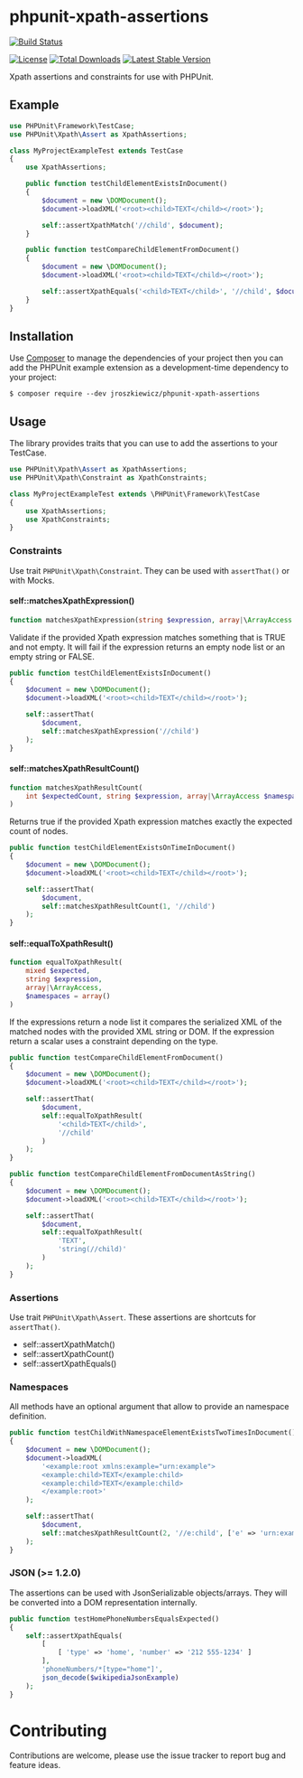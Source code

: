 # phpunit-xpath-assertions

[![Build Status](https://img.shields.io/travis/jroszkiewicz/phpunit-xpath-assertions.svg)](https://travis-ci.com/jroszkiewicz/phpunit-xpath-assertions)

[![License](https://img.shields.io/packagist/l/jroszkiewicz/phpunit-xpath-assertions.svg)](https://github.com/jroszkiewicz/phpunit-xpath-assertions/blob/master/LICENSE)
[![Total Downloads](https://img.shields.io/packagist/dt/jroszkiewicz/phpunit-xpath-assertions.svg)](https://packagist.org/packages/roszkiewiczjakub/phpunit-xpath-assertions)
[![Latest Stable Version](https://img.shields.io/packagist/v/jroszkiewicz/phpunit-xpath-assertions.svg)](https://packagist.org/packages/roszkiewiczjakub/phpunit-xpath-assertions)

Xpath assertions and constraints for use with PHPUnit. 

## Example

```php
use PHPUnit\Framework\TestCase;
use PHPUnit\Xpath\Assert as XpathAssertions;

class MyProjectExampleTest extends TestCase
{
    use XpathAssertions;

    public function testChildElementExistsInDocument()
    {
        $document = new \DOMDocument();
        $document->loadXML('<root><child>TEXT</child></root>');

        self::assertXpathMatch('//child', $document);
    }

    public function testCompareChildElementFromDocument()
    {
        $document = new \DOMDocument();
        $document->loadXML('<root><child>TEXT</child></root>');

        self::assertXpathEquals('<child>TEXT</child>', '//child', $document);
    }
}
```

## Installation

Use [Composer](https://getcomposer.org/) to manage the dependencies of your project then you can add the PHPUnit example extension as a development-time dependency to your project:

```
$ composer require --dev jroszkiewicz/phpunit-xpath-assertions
```

## Usage

The library provides traits that you can use to add the assertions to your TestCase.

```php
use PHPUnit\Xpath\Assert as XpathAssertions;
use PHPUnit\Xpath\Constraint as XpathConstraints;

class MyProjectExampleTest extends \PHPUnit\Framework\TestCase
{
    use XpathAssertions;
    use XpathConstraints;
}
```

### Constraints

Use trait `PHPUnit\Xpath\Constraint`. They can be used with `assertThat()` or 
with Mocks.

#### self::matchesXpathExpression()

```php
function matchesXpathExpression(string $expression, array|\ArrayAccess $namespaces = [])
```

Validate if the provided Xpath expression matches something that is TRUE and not empty.
It will fail if the expression returns an empty node list or an empty string or FALSE.

```php
public function testChildElementExistsInDocument()
{
    $document = new \DOMDocument();
    $document->loadXML('<root><child>TEXT</child></root>');

    self::assertThat(
        $document,
        self::matchesXpathExpression('//child')
    );
}
```

#### self::matchesXpathResultCount()

```php
function matchesXpathResultCount(
    int $expectedCount, string $expression, array|\ArrayAccess $namespaces = array()
)
```

Returns true if the provided Xpath expression matches exactly the expected count of nodes.

```php
public function testChildElementExistsOnTimeInDocument()
{
    $document = new \DOMDocument();
    $document->loadXML('<root><child>TEXT</child></root>');

    self::assertThat(
        $document,
        self::matchesXpathResultCount(1, '//child')
    );
}
```

#### self::equalToXpathResult()

```php
function equalToXpathResult(
    mixed $expected, 
    string $expression, 
    array|\ArrayAccess, 
    $namespaces = array()
)
```

If the expressions return a node list it compares the serialized XML of the matched nodes with the provided XML string 
or DOM. If the expression return a scalar uses a constraint depending on the type.

```php
public function testCompareChildElementFromDocument()
{
    $document = new \DOMDocument();
    $document->loadXML('<root><child>TEXT</child></root>');

    self::assertThat(
        $document,
        self::equalToXpathResult(
            '<child>TEXT</child>',
            '//child'
        )
    );
}
```


```php
public function testCompareChildElementFromDocumentAsString()
{
    $document = new \DOMDocument();
    $document->loadXML('<root><child>TEXT</child></root>');

    self::assertThat(
        $document,
        self::equalToXpathResult(
            'TEXT',
            'string(//child)'
        )
    );
}
```

### Assertions

Use trait `PHPUnit\Xpath\Assert`. These assertions are shortcuts for 
`assertThat()`.

* self::assertXpathMatch()
* self::assertXpathCount()
* self::assertXpathEquals()

### Namespaces 

All methods have an optional argument that allow to provide an namespace definition.

```php
public function testChildWithNamespaceElementExistsTwoTimesInDocument()
{
    $document = new \DOMDocument();
    $document->loadXML(
        '<example:root xmlns:example="urn:example">
        <example:child>TEXT</example:child>
        <example:child>TEXT</example:child>
        </example:root>'
    );

    self::assertThat(
        $document,
        self::matchesXpathResultCount(2, '//e:child', ['e' => 'urn:example'])
    );
}
```

### JSON (>= 1.2.0)

The assertions can be used with JsonSerializable objects/arrays. They will be 
converted into a DOM representation internally. 

```php
public function testHomePhoneNumbersEqualsExpected()
{
    self::assertXpathEquals(
        [
            [ 'type' => 'home', 'number' => '212 555-1234' ]
        ],
        'phoneNumbers/*[type="home"]',
        json_decode($wikipediaJsonExample)
    );
}
```

# Contributing

Contributions are welcome, please use the issue tracker to report bug and feature ideas.
